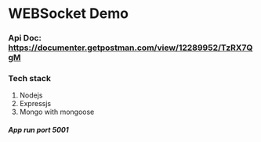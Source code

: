 # WEBSocket Demo

### Api Doc: https://documenter.getpostman.com/view/12289952/TzRX7QgM

### Tech stack
 1. Nodejs
 2. Expressjs
 3. Mongo with mongoose

##### App run port 5001

